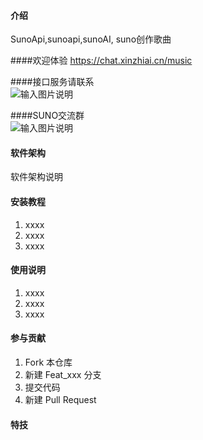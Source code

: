 #### 介绍
SunoApi,sunoapi,sunoAI, suno创作歌曲

####欢迎体验
https://chat.xinzhiai.cn/music

####接口服务请联系
<br />
![输入图片说明](222.jpg)

####SUNO交流群
<br />
![输入图片说明](suno.jpg)
#### 软件架构
软件架构说明


#### 安装教程

1.  xxxx
2.  xxxx
3.  xxxx

#### 使用说明

1.  xxxx
2.  xxxx
3.  xxxx

#### 参与贡献

1.  Fork 本仓库
2.  新建 Feat_xxx 分支
3.  提交代码
4.  新建 Pull Request


#### 特技

